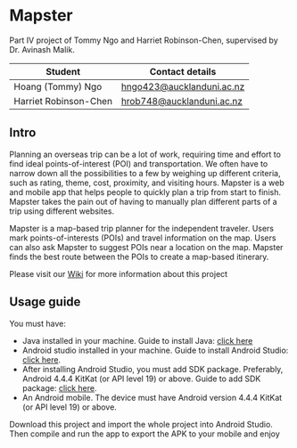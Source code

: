 # Mapster
Part IV project of Tommy Ngo and Harriet Robinson-Chen, supervised by Dr. Avinash Malik.

Student               | Contact details
----------------------|--------------------------
Hoang (Tommy) Ngo     | hngo423@aucklanduni.ac.nz
Harriet Robinson-Chen | hrob748@aucklanduni.ac.nz

## Intro
Planning an overseas trip can be a lot of work, requiring time and effort to find ideal points-of-interest (POI) and transportation. We often have to narrow down all the possibilities to a few by weighing up different criteria, such as rating, theme, cost, proximity, and visiting hours. Mapster is a web and mobile app that helps people to quickly plan a trip from start to finish. Mapster takes the pain out of having to manually plan different parts of a trip using different websites.

Mapster is a map-based trip planner for the independent traveler. Users mark points-of-interests (POIs) and travel information on the map. Users can also ask Mapster to suggest POIs near a location on the map. Mapster finds the best route between the POIs to create a map-based itinerary.

Please visit our [Wiki](https://github.com/harrietrc/Mapster/wiki) for more information about this project

## Usage guide
You must have:
 - Java installed in your machine. Guide to install Java: [click here](https://www.java.com/en/download/help/index_installing.xml)
 - Android studio installed in your machine. Guide to install Android Studio: [click here](https://developer.android.com/sdk/index.html).
 - After installing Android Studio, you must add SDK package. Preferably, Android 4.4.4 KitKat (or API level 19) or above. Guide to add SDK package: [click here](https://developer.android.com/sdk/installing/adding-packages.html).
 - An Android mobile. The device must have Android version 4.4.4 KitKat (or API level 19) or above.
 
Download this project and import the whole project into Android Studio. Then compile and run the app to export the APK to your mobile and enjoy
